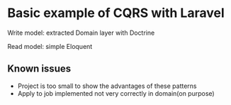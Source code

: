 # Basic example of CQRS with Laravel

Write model: extracted Domain layer with Doctrine

Read model: simple Eloquent

## Known issues

* Project is too small to show the advantages of these patterns
* Apply to job implemented not very correctly in domain(on purpose)